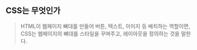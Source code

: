 ## CSS는 무엇인가
> HTML이 웹페이지 뼈대를 만들어 버튼, 텍스트, 이미지 등 배치하는 역할이면, CSS는 웹페이지의 뼈대를 스타일을 꾸며주고, 레이아웃을 정의하는 것을 말한다.  
